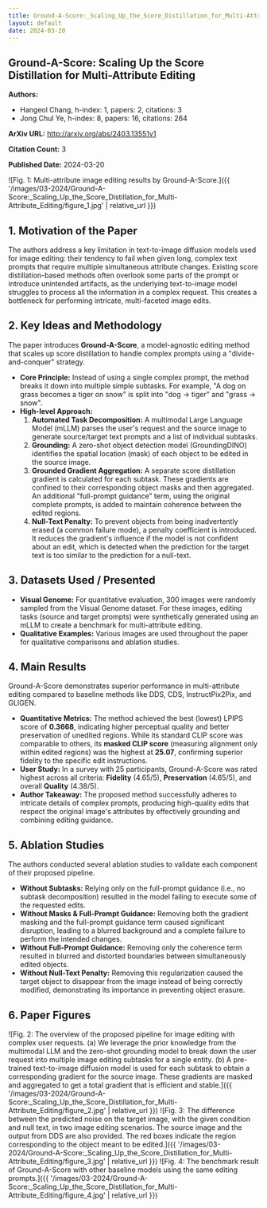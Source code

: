 ```yaml
---
title: Ground-A-Score:_Scaling_Up_the_Score_Distillation_for_Multi-Attribute_Editing
layout: default
date: 2024-03-20
---
```

## Ground-A-Score: Scaling Up the Score Distillation for Multi-Attribute Editing
**Authors:**
- Hangeol Chang, h-index: 1, papers: 2, citations: 3
- Jong Chul Ye, h-index: 8, papers: 16, citations: 264

**ArXiv URL:** http://arxiv.org/abs/2403.13551v1

**Citation Count:** 3

**Published Date:** 2024-03-20

![Fig. 1: Multi-attribute image editing results by Ground-A-Score.]({{ '/images/03-2024/Ground-A-Score:_Scaling_Up_the_Score_Distillation_for_Multi-Attribute_Editing/figure_1.jpg' | relative_url }})
## 1. Motivation of the Paper
The authors address a key limitation in text-to-image diffusion models used for image editing: their tendency to fail when given long, complex text prompts that require multiple simultaneous attribute changes. Existing score distillation-based methods often overlook some parts of the prompt or introduce unintended artifacts, as the underlying text-to-image model struggles to process all the information in a complex request. This creates a bottleneck for performing intricate, multi-faceted image edits.

## 2. Key Ideas and Methodology
The paper introduces **Ground-A-Score**, a model-agnostic editing method that scales up score distillation to handle complex prompts using a "divide-and-conquer" strategy.

-   **Core Principle:** Instead of using a single complex prompt, the method breaks it down into multiple simple subtasks. For example, "A dog on grass becomes a tiger on snow" is split into "dog → tiger" and "grass → snow".
-   **High-level Approach:**
    1.  **Automated Task Decomposition:** A multimodal Large Language Model (mLLM) parses the user's request and the source image to generate source/target text prompts and a list of individual subtasks.
    2.  **Grounding:** A zero-shot object detection model (GroundingDINO) identifies the spatial location (mask) of each object to be edited in the source image.
    3.  **Grounded Gradient Aggregation:** A separate score distillation gradient is calculated for each subtask. These gradients are confined to their corresponding object masks and then aggregated. An additional "full-prompt guidance" term, using the original complete prompts, is added to maintain coherence between the edited regions.
    4.  **Null-Text Penalty:** To prevent objects from being inadvertently erased (a common failure mode), a penalty coefficient is introduced. It reduces the gradient's influence if the model is not confident about an edit, which is detected when the prediction for the target text is too similar to the prediction for a null-text.

## 3. Datasets Used / Presented
-   **Visual Genome:** For quantitative evaluation, 300 images were randomly sampled from the Visual Genome dataset. For these images, editing tasks (source and target prompts) were synthetically generated using an mLLM to create a benchmark for multi-attribute editing.
-   **Qualitative Examples:** Various images are used throughout the paper for qualitative comparisons and ablation studies.

## 4. Main Results
Ground-A-Score demonstrates superior performance in multi-attribute editing compared to baseline methods like DDS, CDS, InstructPix2Pix, and GLIGEN.

-   **Quantitative Metrics:** The method achieved the best (lowest) LPIPS score of **0.3668**, indicating higher perceptual quality and better preservation of unedited regions. While its standard CLIP score was comparable to others, its **masked CLIP score** (measuring alignment only within edited regions) was the highest at **25.07**, confirming superior fidelity to the specific edit instructions.
-   **User Study:** In a survey with 25 participants, Ground-A-Score was rated highest across all criteria: **Fidelity** (4.65/5), **Preservation** (4.65/5), and overall **Quality** (4.38/5).
-   **Author Takeaway:** The proposed method successfully adheres to intricate details of complex prompts, producing high-quality edits that respect the original image's attributes by effectively grounding and combining editing guidance.

## 5. Ablation Studies
The authors conducted several ablation studies to validate each component of their proposed pipeline.

-   **Without Subtasks:** Relying only on the full-prompt guidance (i.e., no subtask decomposition) resulted in the model failing to execute some of the requested edits.
-   **Without Masks & Full-Prompt Guidance:** Removing both the gradient masking and the full-prompt guidance term caused significant disruption, leading to a blurred background and a complete failure to perform the intended changes.
-   **Without Full-Prompt Guidance:** Removing only the coherence term resulted in blurred and distorted boundaries between simultaneously edited objects.
-   **Without Null-Text Penalty:** Removing this regularization caused the target object to disappear from the image instead of being correctly modified, demonstrating its importance in preventing object erasure.

## 6. Paper Figures
![Fig. 2: The overview of the proposed pipeline for image editing with complex user requests. (a) We leverage the prior knowledge from the multimodal LLM and the zero-shot grounding model to break down the user request into multiple image editing subtasks for a single entity. (b) A pre-trained text-to-image diffusion model is used for each subtask to obtain a corresponding gradient for the source image. These gradients are masked and aggregated to get a total gradient that is efficient and stable.]({{ '/images/03-2024/Ground-A-Score:_Scaling_Up_the_Score_Distillation_for_Multi-Attribute_Editing/figure_2.jpg' | relative_url }})
![Fig. 3: The difference between the predicted noise on the target image, with the given condition and null text, in two image editing scenarios. The source image and the output from DDS are also provided. The red boxes indicate the region corresponding to the object meant to be edited.]({{ '/images/03-2024/Ground-A-Score:_Scaling_Up_the_Score_Distillation_for_Multi-Attribute_Editing/figure_3.jpg' | relative_url }})
![Fig. 4: The benchmark result of Ground-A-Score with other baseline models using the same editing prompts.]({{ '/images/03-2024/Ground-A-Score:_Scaling_Up_the_Score_Distillation_for_Multi-Attribute_Editing/figure_4.jpg' | relative_url }})
